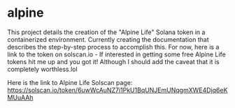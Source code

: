 # alpine

This project details the creation of the "Alpine Life" Solana token in a containerized environment.  Currently creating the documentation that describes the step-by-step process to accomplish this.  For now, here is a link to the token on solscan.io - If interested in getting some free Alpine Life tokens hit me up and you got it!  Although I should add the caveat that it is completely worthless.lol

Here is the link to Alpine Life Solscan page: https://solscan.io/token/6uwWcAuNZ7i1PkU1BqUNJEmUNqgmXWE4Djq6eKMUuAAh
